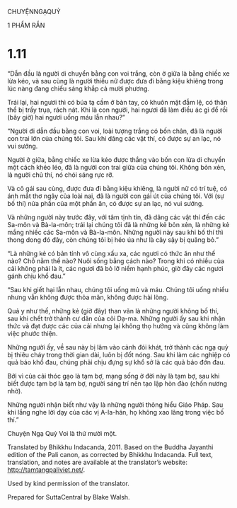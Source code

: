 CHUYỆNNGẠQUỶ

1 PHẨM RẮN

# 1.11

“Dẫn đầu là người di chuyển bằng con voi trắng, còn ở giữa là bằng chiếc xe lừa kéo, và sau cùng là người thiếu nữ được đưa đi bằng kiệu khiêng trong lúc nàng đang chiếu sáng khắp cả mười phương.

Trái lại, hai ngươi thì có búa tạ cầm ở bàn tay, có khuôn mặt đẫm lệ, có thân thể bị trầy trụa, rách nát. Khi là con người, hai ngươi đã làm điều ác gì để rồi (bây giờ) hai ngươi uống máu lẫn nhau?”

“Người đi dẫn đầu bằng con voi, loài tượng trắng có bốn chân, đã là người con trai lớn của chúng tôi. Sau khi dâng các vật thí, có được sự an lạc, nó vui sướng.

Người ở giữa, bằng chiếc xe lừa kéo được thắng vào bốn con lừa di chuyển một cách khéo léo, đã là người con trai giữa của chúng tôi. Không bỏn xẻn, là người chủ thí, nó chói sáng rực rỡ.

Và cô gái sau cùng, được đưa đi bằng kiệu khiêng, là người nữ có trí tuệ, có ánh mắt thơ ngây của loài nai, đã là người con gái út của chúng tôi. Với (sự bố thí) nửa phần của một phần ăn, có được sự an lạc, nó vui sướng.

Và những người này trước đây, với tâm tịnh tín, đã dâng các vật thí đến các Sa-môn và Bà-la-môn; trái lại chúng tôi đã là những kẻ bỏn xẻn, là những kẻ mắng nhiếc các Sa-môn và Bà-la-môn. Những người này sau khi bố thí thì thong dong đó đây, còn chúng tôi bị héo úa như là cây sậy bị quăng bỏ.”

“Là những kẻ có bản tính vô cùng xấu xa, các ngươi có thức ăn như thế nào? Chỗ nằm thế nào? Nuôi sống bằng cách nào? Trong khi có nhiều của cải không phải là ít, các ngươi đã bỏ lỡ niềm hạnh phúc, giờ đây các ngươi gánh chịu khổ đau.”

“Sau khi giết hại lẫn nhau, chúng tôi uống mủ và máu. Chúng tôi uống nhiều nhưng vẫn không được thỏa mãn, không được hài lòng.

Quả y như thế, những kẻ (giờ đây) than vãn là những người không bố thí, sau khi chết trở thành cư dân của cõi Dạ-ma. Những người ấy sau khi nhận thức và đạt được các của cải nhưng lại không thọ hưởng và cũng không làm việc phước thiện.

Những người ấy, về sau này bị lâm vào cảnh đói khát, trở thành các ngạ quỷ bị thiêu cháy trong thời gian dài, luôn bị đốt nóng. Sau khi làm các nghiệp có quả báo khổ đau, chúng phải chịu đựng sự khổ sở là các quả báo đớn đau.

Bởi vì của cải thóc gạo là tạm bợ, mạng sống ở đời này là tạm bợ, sau khi biết được tạm bợ là tạm bợ, người sáng trí nên tạo lập hòn đảo (chốn nương nhờ).

Những người nhận biết như vậy là những người thông hiểu Giáo Pháp. Sau khi lắng nghe lời dạy của các vị A-la-hán, họ không xao lãng trong việc bố thí.”

Chuyện Ngạ Quỷ Voi là thứ mười một.

Translated by Bhikkhu Indacanda, 2011. Based on the Buddha Jayanthi edition of the Pali canon, as corrected by Bhikkhu Indacanda. Full text, translation, and notes are available at the translator’s website: http://tamtangpaliviet.net/.

Used by kind permission of the translator.

Prepared for SuttaCentral by Blake Walsh.